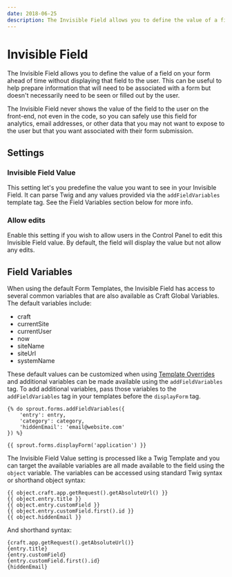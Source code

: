 ```yaml
---
date: 2018-06-25
description: The Invisible Field allows you to define the value of a field on your form ahead of time without displaying that field to the user. 
---
```


# Invisible Field

The Invisible Field allows you to define the value of a field on your form ahead of time without displaying that field to the user. This can be useful to help prepare information that will need to be associated with a form but doesn't necessarily need to be seen or filled out by the user. 

The Invisible Field never shows the value of the field to the user on the front-end, not even in the code, so you can safely use this field for analytics, email addresses, or other data that you may not want to expose to the user but that you want associated with their form submission.

## Settings

### Invisible Field Value

This setting let's you predefine the value you want to see in your Invisible Field. It can parse Twig and any values provided via the `addFieldVariables` template tag. See the Field Variables section below for more info.

### Allow edits

Enable this setting if you wish to allow users in the Control Panel to edit this Invisible Field value. By default, the field will display the value but not allow any edits.

## Field Variables

When using the default Form Templates, the Invisible Field has access to several common variables that are also available as Craft Global Variables. The default variables include:

- craft
- currentSite
- currentUser
- now
- siteName
- siteUrl
- systemName

These default values can be customized when using [Template Overrides](./template-overrides.md) and additional variables can be made available using the `addFieldVariables` tag. To add additional variables, pass those variables to the `addFieldVariables` tag in your templates before the `displayForm` tag.

``` twig
{% do sprout.forms.addFieldVariables({
    'entry': entry,
    'category': category,
    'hiddenEmail': 'email@website.com'
}) %}

{{ sprout.forms.displayForm('application') }}
```

The Invisible Field Value setting is processed like a Twig Template and you can target the available variables are all made available to the field using the `object` variable. The variables can be accessed using standard Twig syntax or shorthand object syntax:

``` twig
{{ object.craft.app.getRequest().getAbsoluteUrl() }}
{{ object.entry.title }}
{{ object.entry.customField }}
{{ object.entry.customField.first().id }}
{{ object.hiddenEmail }}
```

And shorthand syntax:

``` twig
{craft.app.getRequest().getAbsoluteUrl()}
{entry.title}
{entry.customField}
{entry.customField.first().id}
{hiddenEmail}
```